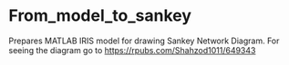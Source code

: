 # From_model_to_sankey
Prepares MATLAB IRIS model for drawing Sankey Network Diagram.
For seeing the diagram go to https://rpubs.com/Shahzod1011/649343
